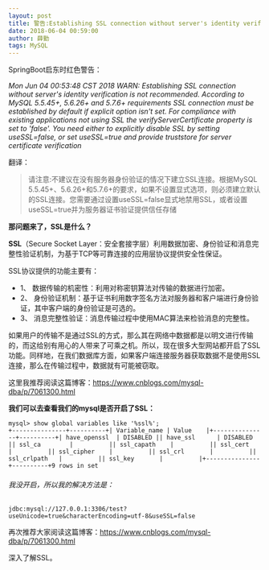 ```yaml
---
layout: post
title: 警告:Establishing SSL connection without server's identity verification is not recommended
date: 2018-06-04 00:59:00
author: 薛勤
tags: MySQL
---
```

SpringBoot启东时红色警告：

*Mon Jun 04 00:53:48 CST 2018 WARN: Establishing SSL connection without server's identity verification is not recommended. According to MySQL 5.5.45+, 5.6.26+ and 5.7.6+ requirements SSL connection must be established by default if explicit option isn't set. For compliance with existing applications not using SSL the verifyServerCertificate property is set to 'false'. You need either to explicitly disable SSL by setting useSSL=false, or set useSSL=true and provide truststore for server certificate verification*

翻译：

>请注意:不建议在没有服务器身份验证的情况下建立SSL连接。根据MySQL 5.5.45+、5.6.26+和5.7.6+的要求，如果不设置显式选项，则必须建立默认的SSL连接。您需要通过设置useSSL=false显式地禁用SSL，或者设置useSSL=true并为服务器证书验证提供信任存储

**那问题来了，SSL是什么？**

**SSL**（Secure Socket Layer：安全套接字层）利用数据加密、身份验证和消息完整性验证机制，为基于TCP等可靠连接的应用层协议提供安全性保证。

SSL协议提供的功能主要有：

- 1、 数据传输的机密性：利用对称密钥算法对传输的数据进行加密。    
- 2、 身份验证机制：基于证书利用数字签名方法对服务器和客户端进行身份验证，其中客户端的身份验证是可选的。     
- 3、 消息完整性验证：消息传输过程中使用MAC算法来检验消息的完整性。

如果用户的传输不是通过SSL的方式，那么其在网络中数据都是以明文进行传输的，而这给别有用心的人带来了可乘之机。所以，现在很多大型网站都开启了SSL功能。同样地，在我们数据库方面，如果客户端连接服务器获取数据不是使用SSL连接，那么在传输过程中，数据就有可能被窃取。

这里我推荐阅读这篇博客：https://www.cnblogs.com/mysql-dba/p/7061300.html

**我们可以去查看我们的mysql是否开启了SSL：**



```shell
mysql> show global variables like '%ssl%';
+---------------+----------+| Variable_name | Value    |+---------------+----------+| have_openssl  | DISABLED || have_ssl      | DISABLED || ssl_ca        |          || ssl_capath    |          || ssl_cert      |          || ssl_cipher    |          || ssl_crl       |          || ssl_crlpath   |          || ssl_key       |          |+---------------+----------+9 rows in set
```

###### 我没开启，所以我的解决方法是：



```shell
jdbc:mysql://127.0.0.1:3306/test?useUnicode=true&characterEncoding=utf-8&useSSL=false
```

再次推荐大家阅读这篇博客：https://www.cnblogs.com/mysql-dba/p/7061300.html

深入了解SSL。